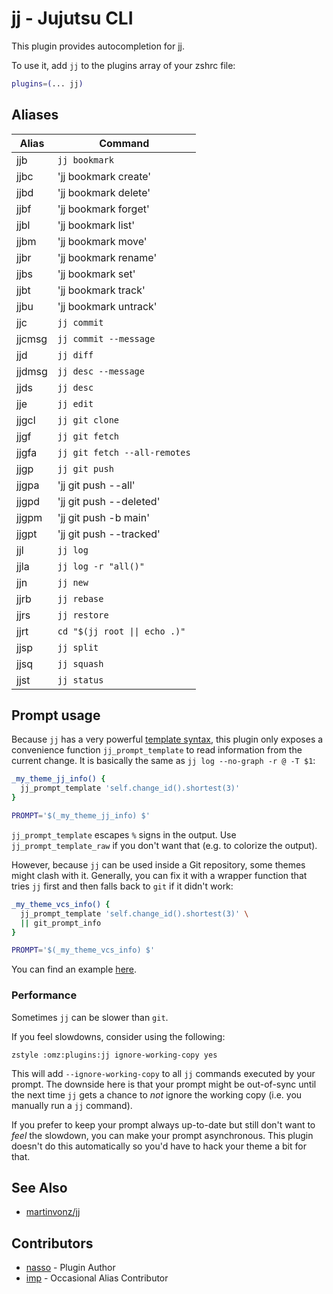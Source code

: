 # jj - Jujutsu CLI

This plugin provides autocompletion for [jj](https://martinvonz.github.io/jj).

To use it, add `jj` to the plugins array of your zshrc file:

```zsh
plugins=(... jj)
```

## Aliases

| Alias  | Command                       |
| ------ | ----------------------------- |
| jjb    | `jj bookmark`                 |
| jjbc   | 'jj bookmark create'          |
| jjbd   | 'jj bookmark delete'          |
| jjbf   | 'jj bookmark forget'          |
| jjbl   | 'jj bookmark list'            |
| jjbm   | 'jj bookmark move'            |
| jjbr   | 'jj bookmark rename'          |
| jjbs   | 'jj bookmark set'             |
| jjbt   | 'jj bookmark track'           |
| jjbu   | 'jj bookmark untrack'         |
| jjc    | `jj commit`                   |
| jjcmsg | `jj commit --message`         |
| jjd    | `jj diff`                     |
| jjdmsg | `jj desc --message`           |
| jjds   | `jj desc`                     |
| jje    | `jj edit`                     |
| jjgcl  | `jj git clone`                |
| jjgf   | `jj git fetch`                |
| jjgfa  | `jj git fetch --all-remotes`  |
| jjgp   | `jj git push`                 |
| jjgpa  | 'jj git push --all'           |
| jjgpd  | 'jj git push --deleted'       |
| jjgpm  | 'jj git push -b main'         |
| jjgpt  | 'jj git push --tracked'       |
| jjl    | `jj log`                      |
| jjla   | `jj log -r "all()"`           |
| jjn    | `jj new`                      |
| jjrb   | `jj rebase`                   |
| jjrs   | `jj restore`                  |
| jjrt   | `cd "$(jj root \|\| echo .)"` |
| jjsp   | `jj split`                    |
| jjsq   | `jj squash`                   |
| jjst   | `jj status`                   |

## Prompt usage

Because `jj` has a very powerful [template syntax](https://martinvonz.github.io/jj/latest/templates/), this
plugin only exposes a convenience function `jj_prompt_template` to read information from the current change.
It is basically the same as `jj log --no-graph -r @ -T $1`:

```sh
_my_theme_jj_info() {
  jj_prompt_template 'self.change_id().shortest(3)'
}

PROMPT='$(_my_theme_jj_info) $'
```

`jj_prompt_template` escapes `%` signs in the output. Use `jj_prompt_template_raw` if you don't want that
(e.g. to colorize the output).

However, because `jj` can be used inside a Git repository, some themes might clash with it. Generally, you can
fix it with a wrapper function that tries `jj` first and then falls back to `git` if it didn't work:

```sh
_my_theme_vcs_info() {
  jj_prompt_template 'self.change_id().shortest(3)' \
  || git_prompt_info
}

PROMPT='$(_my_theme_vcs_info) $'
```

You can find an example
[here](https://github.com/nasso/omzsh/blob/e439e494f22f4fd4ef1b6cb64626255f4b341c1b/themes/sunakayu.zsh-theme).

### Performance

Sometimes `jj` can be slower than `git`.

If you feel slowdowns, consider using the following:

```
zstyle :omz:plugins:jj ignore-working-copy yes
```

This will add `--ignore-working-copy` to all `jj` commands executed by your prompt. The downside here is that
your prompt might be out-of-sync until the next time `jj` gets a chance to _not_ ignore the working copy (i.e.
you manually run a `jj` command).

If you prefer to keep your prompt always up-to-date but still don't want to _feel_ the slowdown, you can make
your prompt asynchronous. This plugin doesn't do this automatically so you'd have to hack your theme a bit for
that.

## See Also

- [martinvonz/jj](https://github.com/martinvonz/jj)

## Contributors

- [nasso](https://github.com/nasso) - Plugin Author
- [imp](https://github.com/imp) - Occasional Alias Contributor

